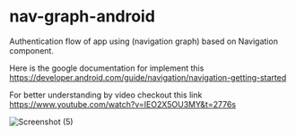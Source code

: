 # nav-graph-android
Authentication flow of app using (navigation graph) based on Navigation component.

Here is the google documentation for implement this https://developer.android.com/guide/navigation/navigation-getting-started

For better understanding by video checkout this link https://www.youtube.com/watch?v=IEO2X5OU3MY&t=2776s

![Screenshot (5)](https://user-images.githubusercontent.com/31308527/87005471-aa28fc00-c1dc-11ea-9100-31dc7ca7d2e8.png)
